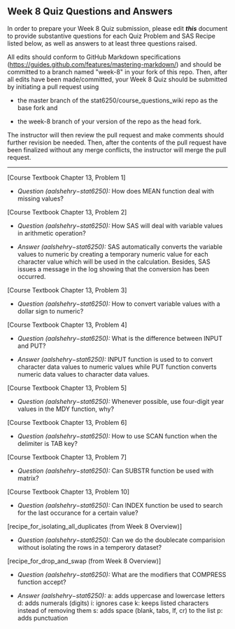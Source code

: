 ## Week 8 Quiz Questions and Answers

In order to prepare your Week 8 Quiz submission, please edit ***this*** document to provide substantive questions for each Quiz Problem and SAS Recipe listed below, as well as answers to at least three questions raised.

All edits should conform to GitHub Markdown specifications (https://guides.github.com/features/mastering-markdown/) and should be committed to a branch named "week-8" in your fork of this repo. Then, after all edits have been made/committed, your Week 8 Quiz should be submitted by initiating a pull request using

- the master branch of the stat6250/course_questions_wiki repo as the base fork and

- the week-8 branch of your version of the repo as the head fork.

The instructor will then review the pull request and make comments should further revision be needed. Then, after the contents of the pull request have been finalized without any merge conflicts, the instructor will merge the pull request.

********************************************************************************



[Course Textbook Chapter 13, Problem 1]

* *Question (aalshehry−stat6250):* How does MEAN function deal with missing values?

[Course Textbook Chapter 13, Problem 2]

* *Question (aalshehry−stat6250):* How SAS will deal with variable values in arithmetic operation?

* *Answer (aalshehry−stat6250):* SAS automatically converts the variable values to numeric by creating a temporary numeric value for each 
character value which will be used in the calculation. Besides, SAS issues a message in the log showing that the conversion has been occurred.

[Course Textbook Chapter 13, Problem 3]

* *Question (aalshehry−stat6250):* How to convert variable values with a dollar sign to numeric?



[Course Textbook Chapter 13, Problem 4]

* *Question (aalshehry−stat6250):* What is the difference between INPUT and PUT?

* *Answer (aalshehry−stat6250):* INPUT function is used to to convert character data values to numeric values while PUT function converts numeric data values to character
data values.

[Course Textbook Chapter 13, Problem 5]

* *Question (aalshehry−stat6250):* Whenever possible, use four-digit year values in the MDY function, why?



[Course Textbook Chapter 13, Problem 6]

* *Question (aalshehry−stat6250):* How to use SCAN function when the delimiter is TAB key?


[Course Textbook Chapter 13, Problem 7]

* *Question (aalshehry−stat6250):* Can SUBSTR function be used with matrix?

[Course Textbook Chapter 13, Problem 10]

* *Question (aalshehry−stat6250):* Can INDEX function be used to search for the last occurance for a certain value?




[recipe_for_isolating_all_duplicates (from Week 8 Overview)]

* *Question (aalshehry−stat6250):* Can we do the doublecate comparision without isolating the rows in a temperory dataset?

[recipe_for_drop_and_swap (from Week 8 Overview)]

* *Question (aalshehry−stat6250):* What are the modifiers that COMPRESS function accept?

* *Answer (aalshehry−stat6250):* 
a:	adds uppercase and lowercase letters
d:	adds numerals (digits)
i:	ignores case
k:	keeps listed characters instead of removing them
s:	adds space (blank, tabs, lf, cr) to the list
p:	adds punctuation 






